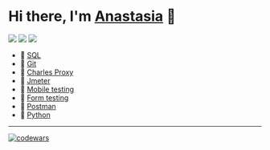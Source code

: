 # Hi there, I'm [Anastasia](https://github.com/AG-Sokolova/AG-Sokolova/blob/main/%D1%80%D0%B5%D0%B7%D1%8E%D0%BC%D0%B5_2.pdf) 👋 

<a href="https://twitter.com/sile_hill"><img src="https://img.shields.io/badge/Twitter-%231DA1F2.svg?style=for-the-badge&logo=Twitter&logoColor=white"/></a> <a href="https://www.linkedin.com/agvaska"><img src="https://img.shields.io/badge/linkedin-%230077B5.svg?style=for-the-badge&logo=linkedin&logoColor=white"/></a> <a href="https://t.me/Sokolova_AG"><img src="https://img.shields.io/badge/Telegram-2CA5E0?style=for-the-badge&logo=telegram&logoColor=white"/></a>

- 🌱 [SQL](https://github.com/AG-Sokolova/testingCourse/tree/sql)
- 🌱 [Git](https://github.com/AG-Sokolova/testingCourse/tree/git)
- 🌱 [Charles Proxy](https://github.com/AG-Sokolova/testingCourse/tree/proxy)    
- 🌱 [Jmeter](https://github.com/AG-Sokolova/testingCourse/tree/jmeter)  
- 🌱 [Mobile testing](https://github.com/AG-Sokolova/testingCourse/tree/mobil-testing)
- 🌱 [Form testing](https://github.com/AG-Sokolova/testingCourse/tree/form-testing)
- 🌱 [Postman](https://github.com/AG-Sokolova/testingCourse/tree/postman) 
- 🌱 [Python](https://github.com/AG-Sokolova/pythonCourse)
---
[![codewars](https://www.codewars.com/users/AG-Sokolova/badges/large)](https://www.codewars.com/users/AG-Sokolova)   
